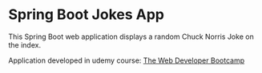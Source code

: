# Spring Boot Jokes App
This Spring Boot web application displays a random Chuck Norris Joke on the index. 

Application developed in udemy course: [The Web Developer Bootcamp](https://www.udemy.com/course/spring-framework-5-beginner-to-guru/)